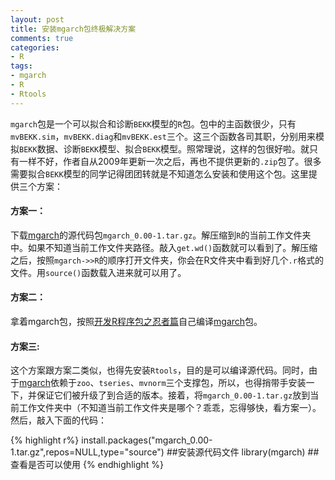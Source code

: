```yaml
---
layout: post
title: 安装mgarch包终极解决方案
comments: true
categories:
- R
tags:
- mgarch
- R
- Rtools
---
```


`mgarch`包是一个可以拟合和诊断`BEKK`模型的`R`包。包中的主函数很少，只有`mvBEKK.sim`，`mvBEKK.diag`和`mvBEKK.est`三个。这三个函数各司其职，分别用来模拟`BEKK`数据、诊断`BEKK`模型、拟合`BEKK`模型。照常理说，这样的包很好啦。就只有一样不好，作者自从2009年更新一次之后，再也不提供更新的`.zip`包了。很多需要拟合`BEKK`模型的同学记得团团转就是不知道怎么安装和使用这个包。这里提供三个方案：

#### 方案一：

下载[mgarch](http://sourceforge.net/projects/mgarch/?source=directory)的源代码包`mgarch_0.00-1.tar.gz`。解压缩到`R`的当前工作文件夹中。如果不知道当前工作文件夹路径。敲入`get.wd()`函数就可以看到了。解压缩之后，按照`mgarch->>R`的顺序打开文件夹，你会在R文件夹中看到好几个`.r`格式的文件。用`source()`函数载入进来就可以用了。

#### 方案二：

拿着mgarch包，按照[开发R程序包之忍者篇](http://cos.name/2011/05/write-r-packages-like-a-ninja/‎)自己编译[mgarch](http://sourceforge.net/projects/mgarch/?source=directory)包。

#### 方案三:

这个方案跟方案二类似，也得先安装`Rtools`，目的是可以编译源代码。同时，由于[mgarch](http://sourceforge.net/projects/mgarch/?source=directory)依赖于`zoo`、`tseries`、`mvnorm`三个支撑包，所以，也得捎带手安装一下，并保证它们被升级了到合适的版本。接着，将`mgarch_0.00-1.tar.gz`放到当前工作文件夹中（不知道当前工作文件夹是哪个？乖乖，忘得够快，看方案一）。然后，敲入下面的代码：

{% highlight r%}
install.packages("mgarch_0.00-1.tar.gz",repos=NULL,type="source")  ##安装源代码文件
library(mgarch)   ##查看是否可以使用
{% endhighlight %}